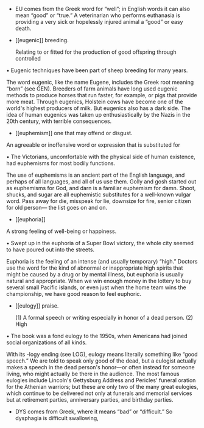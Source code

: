 - EU comes from the Greek word for “well”; in English words it can also mean “good” or “true.” A
veterinarian who performs euthanasia is providing a very sick or hopelessly injured animal a “good”
or easy death.

- [[eugenic]] 
breeding. 

  Relating  to  or  fitted  for  the  production  of  good  offspring  through  controlled

• Eugenic techniques have been part of sheep breeding for many years. 

The  word  eugenic,  like  the  name  Eugene,  includes  the  Greek  root  meaning  “born”  (see  GEN).
Breeders  of  farm  animals  have  long  used  eugenic  methods  to  produce  horses  that  run  faster,  for
example, or pigs that provide more meat. Through eugenics, Holstein cows have become one of the
world's highest producers of milk. But eugenics also has a dark side. The idea of human eugenics was
taken up enthusiastically by the Nazis in the 20th century, with terrible consequences.

- [[euphemism]] 
one that may offend or disgust. 

 An agreeable or inoffensive word or expression that is substituted for

• The Victorians, uncomfortable with the physical side of human existence, had euphemisms for most
bodily functions. 

The use of euphemisms is an ancient part of the English language, and perhaps of all languages, and
all  of  us  use  them.  Golly  and  gosh  started  out  as  euphemisms  for  God,  and  darn  is  a  familiar
euphemism  for  damn.  Shoot,  shucks,  and  sugar  are  all  euphemistic  substitutes  for  a  well-known
vulgar word. Pass away for die, misspeak for lie, downsize for fire, senior citizen for old person—
the list goes on and on.

- [[euphoria]] 

 A strong feeling of well-being or happiness. 

• Swept up in the euphoria of a Super Bowl victory, the whole city seemed to have poured out into the
streets. 

Euphoria  is  the  feeling  of  an  intense  (and  usually  temporary)  “high.”  Doctors  use  the  word  for  the
kind of abnormal or inappropriate high spirits that might be caused by a drug or by mental illness, but
euphoria is usually natural and appropriate. When we win enough money in the lottery to buy several
small Pacific islands, or even just when the home team wins the championship, we have good reason
to feel euphoric.

- [[eulogy]] 
praise. 

  (1)  A  formal  speech  or  writing  especially  in  honor  of  a  dead  person.  (2)  High

• The book was a fond eulogy to the 1950s, when Americans had joined social organizations of all
kinds. 

With its -logy ending (see LOG), eulogy means literally something like “good speech.” We are told to
speak only good of the dead, but a eulogist actually makes a speech in the dead person's honor—or
often  instead  for  someone  living,  who  might  actually  be  there  in  the  audience.  The  most  famous
eulogies  include  Lincoln's  Gettysburg  Address  and  Pericles'  funeral  oration  for  the  Athenian
warriors; but these are only two of the many great eulogies, which continue to be delivered not only at
funerals and memorial services but at retirement parties, anniversary parties, and birthday parties.

- DYS comes from Greek, where it means “bad” or “difficult.” So dysphagia is difficult swallowing,
